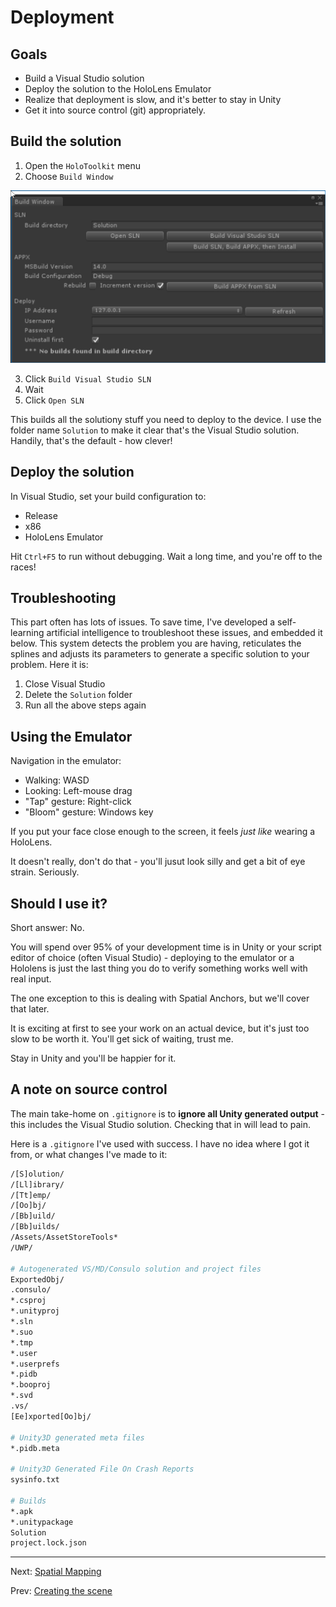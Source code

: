 # Deployment

## Goals

* Build a Visual Studio solution
* Deploy the solution to the HoloLens Emulator
* Realize that deployment is slow, and it's better to stay in Unity
* Get it into source control (git) appropriately.

## Build the solution

1. Open the `HoloToolkit` menu
2. Choose `Build Window`

![Build Window](img/window-build.png)

3. Click `Build Visual Studio SLN`
4. Wait
5. Click `Open SLN`

This builds all the solutiony stuff you need to deploy to the device. I use the folder name `Solution` to make it clear that's the Visual Studio solution.  Handily, that's the default - how clever!

## Deploy the solution

In Visual Studio, set your build configuration to:

* Release
* x86
* HoloLens Emulator

Hit `Ctrl+F5` to run without debugging.  Wait a long time, and you're off to the races!

## Troubleshooting

This part often has lots of issues.  To save time, I've developed a self-learning artificial intelligence to troubleshoot these issues, and embedded it below.  This system  detects the problem you are having, reticulates the splines and adjusts its parameters to generate a specific solution to your problem.  Here it is:

1. Close Visual Studio
2. Delete the `Solution` folder
3. Run all the above steps again

## Using the Emulator

Navigation in the emulator:

* Walking: WASD
* Looking: Left-mouse drag
* "Tap" gesture: Right-click
* "Bloom" gesture: Windows key

If you put your face close enough to the screen, it feels _just like_ wearing a HoloLens.

It doesn't really, don't do that - you'll jusut look silly and get a bit of eye strain. Seriously.

## Should I use it?

Short answer: No.

You will spend over 95% of your development time is in Unity or your script editor of choice (often Visual Studio) - deploying to the emulator or a Hololens is just the last thing you do to verify something works well with real input.

The one exception to this is dealing with Spatial Anchors, but we'll cover that later.

It is exciting at first to see your work on an actual device, but it's just too slow to be worth it.  You'll get sick of waiting, trust me.

Stay in Unity and you'll be happier for it.

## A note on source control

The main take-home on `.gitignore` is to **ignore all Unity generated output** - this includes the Visual Studio solution.  Checking that in will lead to pain.

Here is a `.gitignore` I've used with success.  I have no idea where I got it from, or what changes I've made to it:

```sh
/[S]olution/
/[Ll]ibrary/
/[Tt]emp/
/[Oo]bj/
/[Bb]uild/
/[Bb]uilds/
/Assets/AssetStoreTools*
/UWP/

# Autogenerated VS/MD/Consulo solution and project files
ExportedObj/
.consulo/
*.csproj
*.unityproj
*.sln
*.suo
*.tmp
*.user
*.userprefs
*.pidb
*.booproj
*.svd
.vs/
[Ee]xported[Oo]bj/

# Unity3D generated meta files
*.pidb.meta

# Unity3D Generated File On Crash Reports
sysinfo.txt

# Builds
*.apk
*.unitypackage
Solution
project.lock.json
```

---
Next: [Spatial Mapping](../spatial-mapping/index.md)

Prev: [Creating the scene](1-create-the-scene.md)